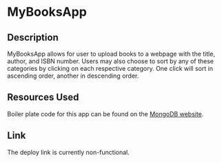 # MyBooksApp

## Description

MyBooksApp allows for user to upload books to a webpage with the title, author, and ISBN number. Users may also choose to sort by any of these categories by clicking on each respective category. One click will sort in ascending order, another in descending order.

## Resources Used

Boiler plate code for this app can be found on the [MongoDB website](https://www.mongodb.com/resources/languages/mern-stack-tutorial).

## Link

The deploy link is currently non-functional.
